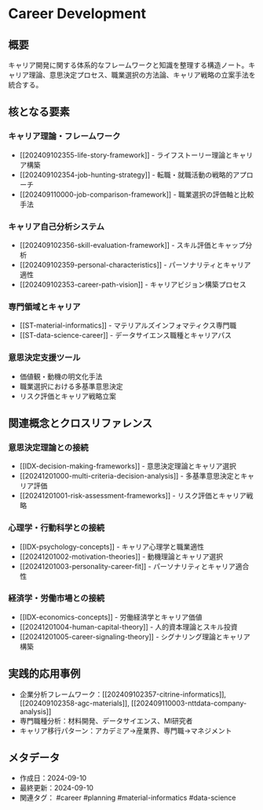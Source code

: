 # Career Development

## 概要
キャリア開発に関する体系的なフレームワークと知識を整理する構造ノート。キャリア理論、意思決定プロセス、職業選択の方法論、キャリア戦略の立案手法を統合する。

## 核となる要素

### キャリア理論・フレームワーク
- [[202409102355-life-story-framework]] - ライフストーリー理論とキャリア構築
- [[202409102354-job-hunting-strategy]] - 転職・就職活動の戦略的アプローチ
- [[202409110000-job-comparison-framework]] - 職業選択の評価軸と比較手法

### キャリア自己分析システム
- [[202409102356-skill-evaluation-framework]] - スキル評価とキャップ分析
- [[202409102359-personal-characteristics]] - パーソナリティとキャリア適性
- [[202409102353-career-path-vision]] - キャリアビジョン構築プロセス

### 専門領域とキャリア
- [[ST-material-informatics]] - マテリアルズインフォマティクス専門職
- [[ST-data-science-career]] - データサイエンス職種とキャリアパス

### 意思決定支援ツール
- 価値観・動機の明文化手法
- 職業選択における多基準意思決定
- リスク評価とキャリア戦略立案

## 関連概念とクロスリファレンス

### 意思決定理論との接続
- [[IDX-decision-making-frameworks]] - 意思決定理論とキャリア選択
- [[20241201000-multi-criteria-decision-analysis]] - 多基準意思決定とキャリア評価
- [[20241201001-risk-assessment-frameworks]] - リスク評価とキャリア戦略

### 心理学・行動科学との接続  
- [[IDX-psychology-concepts]] - キャリア心理学と職業適性
- [[20241201002-motivation-theories]] - 動機理論とキャリア選択
- [[20241201003-personality-career-fit]] - パーソナリティとキャリア適合性

### 経済学・労働市場との接続
- [[IDX-economics-concepts]] - 労働経済学とキャリア価値
- [[20241201004-human-capital-theory]] - 人的資本理論とスキル投資
- [[20241201005-career-signaling-theory]] - シグナリング理論とキャリア構築

## 実践的応用事例
- 企業分析フレームワーク：[[202409102357-citrine-informatics]], [[202409102358-agc-materials]], [[202409110003-nttdata-company-analysis]]
- 専門職種分析：材料開発、データサイエンス、MI研究者
- キャリア移行パターン：アカデミア→産業界、専門職→マネジメント


## メタデータ
- 作成日：2024-09-10
- 最終更新：2024-09-10
- 関連タグ： #career #planning #material-informatics #data-science